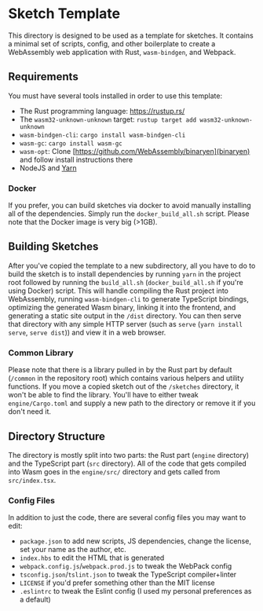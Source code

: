 # Sketch Template

This directory is designed to be used as a template for sketches. It contains a minimal set of scripts, config, and other boilerplate to create a WebAssembly web application with Rust, `wasm-bindgen`, and Webpack.

## Requirements

You must have several tools installed in order to use this template:

- The Rust programming language: https://rustup.rs/
- The `wasm32-unknown-unknown` target: `rustup target add wasm32-unknown-unknown`
- `wasm-bindgen-cli`: `cargo install wasm-bindgen-cli`
- `wasm-gc`: `cargo install wasm-gc`
- `wasm-opt`: Clone [https://github.com/WebAssembly/binaryen](binaryen) and follow install instructions there
- NodeJS and [Yarn](https://yarnpkg.com/en/)

### Docker

If you prefer, you can build sketches via docker to avoid manually installing all of the dependencies. Simply run the `docker_build_all.sh` script. Please note that the Docker image is very big (>1GB).

## Building Sketches

After you've copied the template to a new subdirectory, all you have to do to build the sketch is to install dependencies by running `yarn` in the project root followed by running the `build_all.sh` (`docker_build_all.sh` if you're using Docker) script. This will handle compiling the Rust project into WebAssembly, running `wasm-bindgen-cli` to generate TypeScript bindings, optimizing the generated Wasm binary, linking it into the frontend, and generating a static site output in the `/dist` directory. You can then serve that directory with any simple HTTP server (such as `serve` (`yarn install serve`, `serve dist`)) and view it in a web browser.

### Common Library

Please note that there is a library pulled in by the Rust part by default (`/common` in the repository root) which contains various helpers and utility functions. If you move a copied sketch out of the `/sketches` directory, it won't be able to find the library. You'll have to either tweak `engine/Cargo.toml` and supply a new path to the directory or remove it if you don't need it.

## Directory Structure

The directory is mostly split into two parts: the Rust part (`engine` directory) and the TypeScript part (`src` directory). All of the code that gets compiled into Wasm goes in the `engine/src/` directory and gets called from `src/index.tsx`.

### Config Files

In addition to just the code, there are several config files you may want to edit:

- `package.json` to add new scripts, JS dependencies, change the license, set your name as the author, etc.
- `index.hbs` to edit the HTML that is generated
- `webpack.config.js`/`webpack.prod.js` to tweak the WebPack config
- `tsconfig.json`/`tslint.json` to tweak the TypeScript compiler+linter
- `LICENSE` if you'd prefer something other than the MIT license
- `.eslintrc` to tweak the Eslint config (I used my personal preferences as a default)
